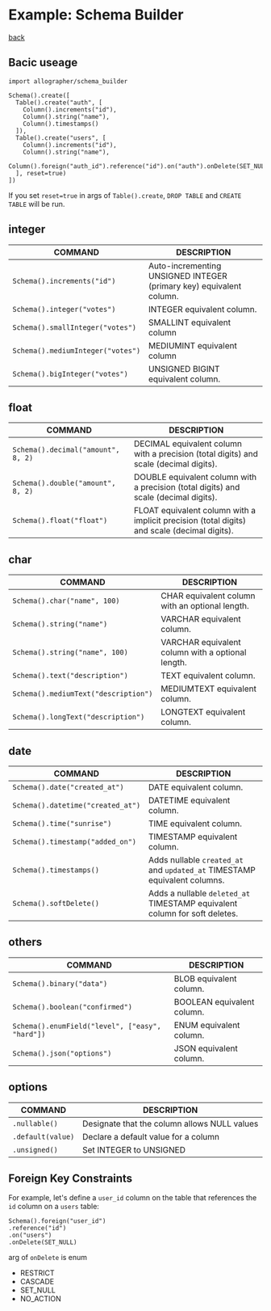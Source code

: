 Example: Schema Builder
===
[back](../README.md)

## Bacic useage
```
import allographer/schema_builder

Schema().create([
  Table().create("auth", [
    Column().increments("id"),
    Column().string("name"),
    Column().timestamps()
  ]),
  Table().create("users", [
    Column().increments("id"),
    Column().string("name"),
    Column().foreign("auth_id").reference("id").on("auth").onDelete(SET_NULL)
  ], reset=true)
])
```

If you set `reset=true` in args of `Table().create`, `DROP TABLE` and `CREATE TABLE` will be run.

## integer
|COMMAND|DESCRIPTION|
|---|---|
|`Schema().increments("id")`|Auto-incrementing UNSIGNED INTEGER (primary key) equivalent column.|
|`Schema().integer("votes")`|INTEGER equivalent column.|
|`Schema().smallInteger("votes")`|SMALLINT equivalent column|
|`Schema().mediumInteger("votes")`|MEDIUMINT equivalent column|
|`Schema().bigInteger("votes")`|UNSIGNED BIGINT equivalent column.|

## float
|COMMAND|DESCRIPTION|
|---|---|
|`Schema().decimal("amount", 8, 2)`|DECIMAL equivalent column with a precision (total digits) and scale (decimal digits).|
|`Schema().double("amount", 8, 2)`|DOUBLE equivalent column with a precision (total digits) and scale (decimal digits).|
|`Schema().float("float")`|FLOAT equivalent column with a implicit precision (total digits) and scale (decimal digits).|

## char
|COMMAND|DESCRIPTION|
|---|---|
|`Schema().char("name", 100)`|CHAR equivalent column with an optional length.|
|`Schema().string("name")`|VARCHAR equivalent column.|
|`Schema().string("name", 100)`|VARCHAR equivalent column with a optional length.|
|`Schema().text("description")`|TEXT equivalent column.|
|`Schema().mediumText("description")`|MEDIUMTEXT equivalent column.|
|`Schema().longText("description")`|LONGTEXT equivalent column.|

## date
|COMMAND|DESCRIPTION|
|---|---|
|`Schema().date("created_at")`|DATE equivalent column.|
|`Schema().datetime("created_at")`|DATETIME equivalent column.|
|`Schema().time("sunrise")`|TIME equivalent column.|
|`Schema().timestamp("added_on")`|TIMESTAMP equivalent column.|
|`Schema().timestamps()`|Adds nullable `created_at` and `updated_at` TIMESTAMP equivalent columns.|
|`Schema().softDelete()`|Adds a nullable `deleted_at` TIMESTAMP equivalent column for soft deletes.|

## others
|COMMAND|DESCRIPTION|
|---|---|
|`Schema().binary("data")`|BLOB equivalent column.|
|`Schema().boolean("confirmed")`|BOOLEAN equivalent column.|
|`Schema().enumField("level", ["easy", "hard"])`|ENUM equivalent column.|
|`Schema().json("options")`|JSON equivalent column.|

## options
|COMMAND|DESCRIPTION|
|---|---|
|`.nullable()`|Designate that the column allows NULL values|
|`.default(value)`|Declare a default value for a column|
|`.unsigned()`|Set INTEGER to UNSIGNED|

## Foreign Key Constraints
For example, let's define a `user_id` column on the table that references the `id` column on a `users` table:
```
Schema().foreign("user_id")
.reference("id")
.on("users")
.onDelete(SET_NULL)
```

arg of `onDelete` is enum
- RESTRICT
- CASCADE
- SET_NULL
- NO_ACTION